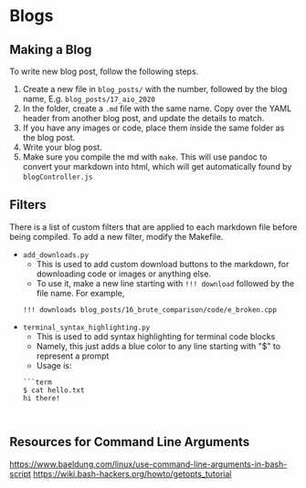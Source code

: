 # Blogs

## Making a Blog
To write new blog post, follow the following steps.

1. Create a new file in `blog_posts/` with the number, followed by the blog name, E.g. `blog_posts/17_aio_2020`
2. In the folder, create a `.md` file with the same name. Copy over the YAML header from another blog post, and update the details to match.
3. If you have any images or code, place them inside the same folder as the blog post.
4. Write your blog post.
5. Make sure you compile the md with `make`. This will use pandoc to convert your markdown into html, which will get automatically found by `blogController.js`

## Filters
There is a list of custom filters that are applied to each markdown file before being compiled. To add a new filter, modify the Makefile.

- `add_downloads.py`
    - This is used to add custom download buttons to the markdown, for downloading code or images or anything else.
    - To use it, make a new line starting with `!!! download` followed by the file name. For example,
    ```
    !!! downloads blog_posts/16_brute_comparison/code/e_broken.cpp
    ```
- `terminal_syntax_highlighting.py`
    - This is used to add syntax highlighting for terminal code blocks
    - Namely, this just adds a blue color to any line starting with "$" to represent a prompt
    - Usage is:
    ```
    ```term
    $ cat hello.txt
    hi there!
    ```
    ```


## Resources for Command Line Arguments
https://www.baeldung.com/linux/use-command-line-arguments-in-bash-script
https://wiki.bash-hackers.org/howto/getopts_tutorial